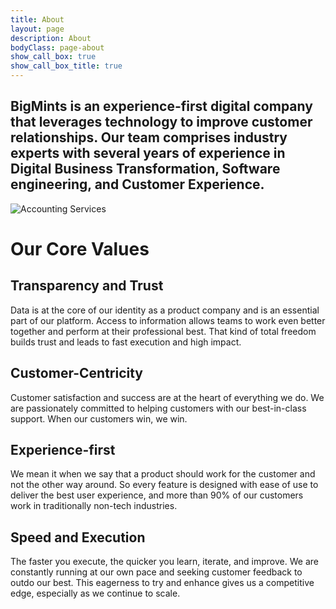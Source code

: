 ```yaml
---
title: About
layout: page
description: About
bodyClass: page-about
show_call_box: true
show_call_box_title: true
---
```


## BigMints is an experience-first digital company that leverages technology to improve customer relationships. Our team comprises industry experts with several years of experience in Digital Business Transformation, Software engineering, and Customer Experience.
 
![Accounting Services](https://images.unsplash.com/photo-1517816428104-797678c7cf0c?ixlib=rb-4.0.3&ixid=MnwxMjA3fDB8MHxwaG90by1wYWdlfHx8fGVufDB8fHx8&auto=format&fit=crop&w=1470&q=80)

# Our Core Values


## Transparency and Trust

Data is at the core of our identity as a product company and is an essential part of our platform. Access to information allows teams to work even better together and perform at their professional best. That kind of total freedom builds trust and leads to fast execution and high impact.

## Customer-Centricity

Customer satisfaction and success are at the heart of everything we do. We are passionately committed to helping customers with our best-in-class support. When our customers win, we win.

## Experience-first

We mean it when we say that a product should work for the customer and not the other way around. So every feature is designed with ease of use to deliver the best user experience, and more than 90% of our customers work in traditionally non-tech industries.

## Speed and Execution

The faster you execute, the quicker you learn, iterate, and improve. We are constantly running at our own pace and seeking customer feedback to outdo our best. This eagerness to try and enhance gives us a competitive edge, especially as we continue to scale.